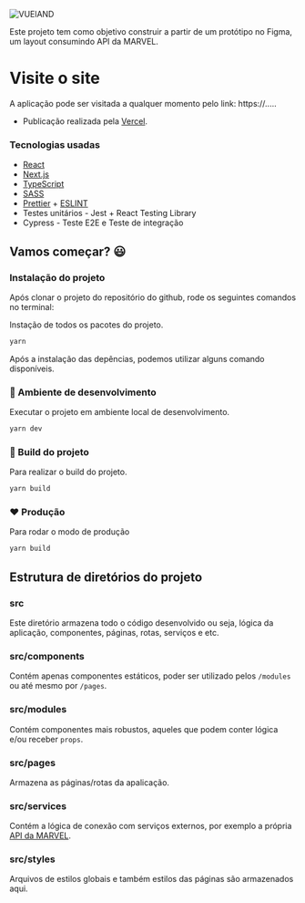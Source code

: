 ![VUElAND](public/images.marwill.svg)

Este projeto tem como objetivo construir a partir de um protótipo no Figma, um layout consumindo API da MARVEL.

# Visite o site
A aplicação pode ser visitada a qualquer momento pelo link: https://.....

- Publicação realizada pela [Vercel](https://vercel.com/).

### Tecnologias usadas
- [React](https://pt-br.reactjs.org/)
- [Next.js](https://nextjs.org/)
- [TypeScript](https://www.typescriptlang.org/)
- [SASS](https://sass-lang.com/)
- [Prettier](https://prettier.io/) + [ESLINT](https://eslint.org/)
- Testes unitários - Jest + React Testing Library
- Cypress - Teste E2E e Teste de integração

## Vamos começar? :smiley:

### Instalação do projeto
Após clonar o projeto do repositório do github, rode os seguintes comandos no terminal:

Instação de todos os pacotes do projeto.
```BASH
yarn
```

Após a instalação das depências, podemos utilizar alguns comando disponíveis.

### :construction: Ambiente de desenvolvimento
Executar o projeto em ambiente local de desenvolvimento.
```BASH
yarn dev
```

### :wrench: Build do projeto
Para realizar o build do projeto.
```BASH
yarn build
```

### :heart: Produção
Para rodar o modo de produção
```BASH
yarn build
```

## Estrutura de diretórios do projeto

### src
Este diretório armazena todo o código desenvolvido ou seja, lógica da aplicação, componentes, páginas, rotas, serviços e etc.

### src/components
Contém apenas componentes estáticos, poder ser utilizado pelos ```/modules``` ou até mesmo por ```/pages```.

### src/modules
Contém componentes mais robustos, aqueles que podem conter lógica e/ou receber ```props```.

### src/pages
Armazena as páginas/rotas da apalicação.

### src/services
Contém a lógica de conexão com serviços externos, por exemplo a própria [API da MARVEL](https://developer.marvel.com/). 

### src/styles
Arquivos de estilos globais e também estilos das páginas são armazenados aqui.
